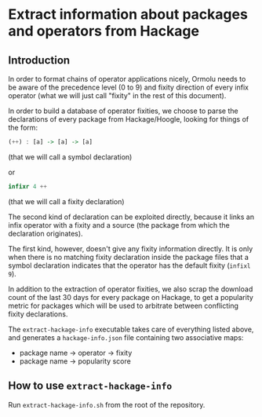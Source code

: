 # Extract information about packages and operators from Hackage

## Introduction

In order to format chains of operator applications nicely, Ormolu needs to
be aware of the precedence level (0 to 9) and fixity direction of every
infix operator (what we will just call "fixity" in the rest of this
document).

In order to build a database of operator fixities, we choose to parse the
declarations of every package from Hackage/Hoogle, looking for things of the
form:

```haskell
(++) : [a] -> [a] -> [a]
```

(that we will call a symbol declaration)

or

```haskell
infixr 4 ++
```

(that we will call a fixity declaration)

The second kind of declaration can be exploited directly, because it links
an infix operator with a fixity and a source (the package from which the
declaration originates).

The first kind, however, doesn't give any fixity information directly. It is
only when there is no matching fixity declaration inside the package files
that a symbol declaration indicates that the operator has the default fixity
(`infixl 9`).

In addition to the extraction of operator fixities, we also scrap the
download count of the last 30 days for every package on Hackage, to get a
popularity metric for packages which will be used to arbitrate between
conflicting fixity declarations.

The `extract-hackage-info` executable takes care of everything listed above,
and generates a `hackage-info.json` file containing two associative maps:

+ package name &rarr; operator &rarr; fixity
+ package name &rarr; popularity score

## How to use `extract-hackage-info`

Run `extract-hackage-info.sh` from the root of the repository.
